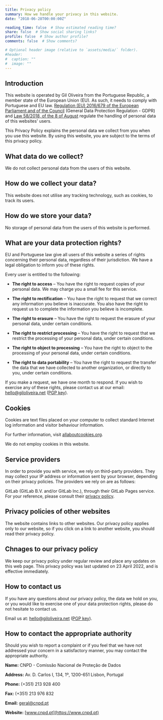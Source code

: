 ```yaml
---
title: Privacy policy
summary: How we handle your privacy in this website.
date: "2018-06-28T00:00:00Z"

reading_time: false  # Show estimated reading time?
share: false  # Show social sharing links?
profile: false  # Show author profile?
comments: false  # Show comments?

# Optional header image (relative to `assets/media/` folder).
#header:
#  caption: ""
#  image: ""
---
```


## Introduction

This website is operated by Gil Oliveira from the Portuguese Republic, a member state of the European Union (EU). As such, it needs to comply with Portuguese and EU law. [Regulation (EU) 2016/679 of the European Parliament and of the Council](https://eur-lex.europa.eu/eli/reg/2016/679/oj) (General Data Protection Regulation - GDPR) and [Law 58/2018, of the 8 of August](https://dre.pt/dre/detalhe/lei/58-2019-123815982) regulate the handling of personal data of this websites' users.

This Privacy Policy explains the personal data we collect from you when you use this website. By using this website, you are subject to the terms of this privacy policy.

## What data do we collect?

We do not collect personal data from the users of this website.

## How do we collect your data?

This website does not utilise any tracking technology, such as cookies, to track its users.

## How do we store your data?

No storage of personal data from the users of this website is performed.

## What are your data protection rights?

EU and Portuguese law give all users of this website a series of rights concerning their personal data, regardless of their jurisdiction. We have a legal obligation to inform you of these rights.

Every user is entitled to the following:

- **The right to access** – You have the right to request copies of your personal data. We may charge you a small fee for this service.

- **The right to rectification** – You have the right to request that we correct any information you believe is inaccurate. You also have the right to request us to complete the information you believe is incomplete.

- **The right to erasure** – You have the right to request the erasure of your personal data, under certain conditions.

- **The right to restrict processing** – You have the right to request that we restrict the processing of your personal data, under certain conditions.

- **The right to object to processing** – You have the right to object to the processing of your personal data, under certain conditions.

- **The right to data portability** – You have the right to request the transfer the data that we have collected to another organization, or directly to you, under certain conditions.

If you make a request, we have one month to respond. If you wish to exercise any of these rights, please contact us at our email: [hello@giloliveira.net](mailto:hello@giloliveira.net) ([PGP key](https://keybase.io/giloliveira/pgp_keys.asc)).

## Cookies

Cookies are text files placed on your computer to collect standard Internet log information and visitor behaviour information.

For further information, visit [allaboutcookies.org](https://allaboutcookies.org).


We do not employ cookies in this website.

## Service providers

In order to provide you with service, we rely on third-party providers. They may collect your IP address or information sent by your browser, depending on their privacy policies. The providers we rely on are as follows:

GitLab (GitLab B.V. and/or GitLab Inc.), through their GitLab Pages service. For your reference, please consult their [privacy policy](https://about.gitlab.com/privacy/).

## Privacy policies of other websites

The website contains links to other websites. Our privacy policy applies only to our website, so if you click on a link to another website, you should read their privacy policy.

## Chnages to our privacy policy

We keep our privacy policy under regular review and place any updates on this web page. This privacy policy was last updated on 23 April 2022, and is effective immediately.

## How to contact us

If you have any questions about our privacy policy, the data we hold on you, or you would like to exercise one of your data protection rights, please do not hesitate to contact us.

Email us at: [hello@giloliveira.net](mailto:hello@giloliveira.net) ([PGP key](https://keybase.io/giloliveira/pgp_keys.asc)).

## How to contact the appropriate authority

Should you wish to report a complaint or if you feel that we have not addressed your concern in a satisfactory manner, you may contact the appropriate authority.

**Name:** CNPD - Comissão Nacional de Proteção de Dados

**Address:** Av. D. Carlos I, 134, 1º, 1200-651 Lisbon, Portugal

**Phone:** (+351) 213 928 400

**Fax:** (+351) 213 976 832

**Email:** [geral@cnpd.pt](mailto:geral@cnpd.pt)

**Website:** [www.cnpd.pt](https://www.cnpd.pt)
